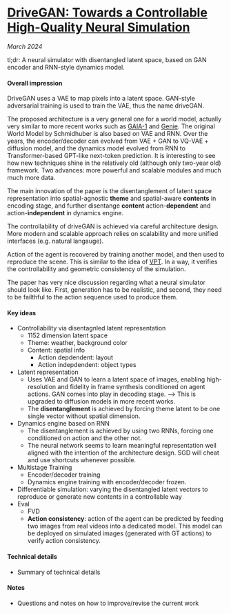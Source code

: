 # [DriveGAN: Towards a Controllable High-Quality Neural Simulation](https://arxiv.org/abs/2104.15060)

_March 2024_

tl;dr: A neural simulator with disentangled latent space, based on GAN encoder and RNN-style dynamics model.

#### Overall impression
DriveGAN uses a VAE to map pixels into a latent space. GAN-style adversarial training is used to train the VAE, thus the name driveGAN.

The proposed architecture is a very general one for a world model, actually very similar to more recent works such as [GAIA-1](gaia_1.md) and [Genie](genie.md). The original World Model by Schmidhuber is also based on VAE and RNN. Over the years, the encoder/decoder can evolved from VAE + GAN to VQ-VAE + diffusion model, and the dynamics model evolved from RNN to Transformer-based GPT-like next-token prediction. It is interesting to see how new techniques shine in the relatively old (although only two-year old) framework. Two advances: more powerful and scalable modules and much much more data.

The main innovation of the paper is the disentanglement of latent space representation into spatial-agnostic **theme** and spatial-aware **contents** in encoding stage, and further disentange **content** action-**dependent** and action-**independent** in dynamics engine.

The controllability of driveGAN is achieved via careful architecture design. More modern and scalable approach relies on scalability and more unified interfaces (e.g. natural langauge).

Action of the agent is recovered by training another model, and then used to reproduce the scene. This is similar to the idea of [VPT](vpt.md). In a way, it verifies the controllability  and geometric consistency of the simulation.

The paper has very nice discussion regarding what a neural simulator should look like. First, generation has to be realistic, and second, they need to be failthful to the action sequence used to produce them.

#### Key ideas
- Controllability via disentagnled latent representation
	- 1152 dimension latent space
	- Theme: weather, background color
	- Content: spatial info
		- Action depdendent: layout
		- Action indepdendent: object types
- Latent representation
	- Uses VAE and GAN to learn a latent space of images, enabling high-resolution and fidelity in frame synthesis conditioned on agent actions. GAN comes into play in decoding stage. --> This is upgraded to diffusion models in more recent works.
	- The **disentanglement** is achieved by forcing theme latent to be one single vector without spatial dimension.
- Dynamics engine based on RNN
	- The disentanglement is achieved by using two RNNs, forcing one conditioned on action and the other not. 
	- The neural network seems to learn meaningful representation well aligned with the intention of the architecture design. SGD will cheat and use shortcuts whenever possible.
- Multistage Training
	- Encoder/decoder training
	- Dynamics engine training with encoder/decoder frozen.
- Differentiable simulation: varying the disentangled latent vectors to reproduce or generate new contents in a controllable way
- Eval
	- FVD
	- **Action consistency**: action of the agent can be predicted by feeding two images from real videos into a dedicated model. This model can be deployed on simulated images (generated with GT actions) to verify action consistency.

#### Technical details
- Summary of technical details

#### Notes
- Questions and notes on how to improve/revise the current work
